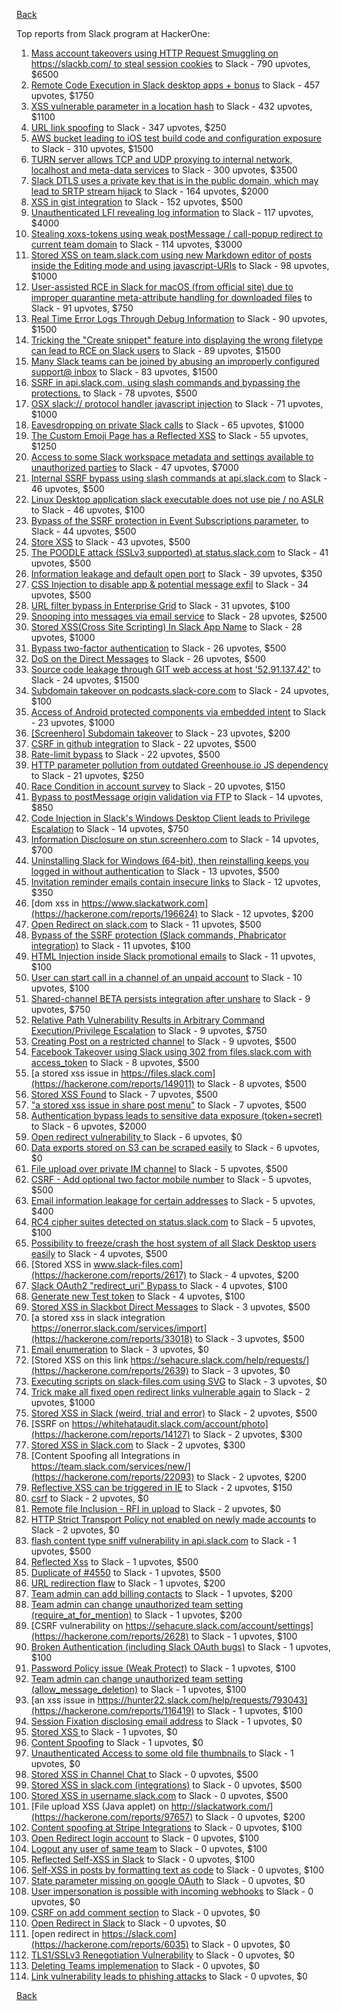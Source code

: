 [Back](../README.md)

Top reports from Slack program at HackerOne:

1. [Mass account takeovers using HTTP Request Smuggling on https://slackb.com/ to steal session cookies](https://hackerone.com/reports/737140) to Slack - 790 upvotes, $6500
2. [Remote Code Execution in Slack desktop apps + bonus](https://hackerone.com/reports/783877) to Slack - 457 upvotes, $1750
3. [XSS vulnerable parameter in a location hash](https://hackerone.com/reports/146336) to Slack - 432 upvotes, $1100
4. [URL link spoofing](https://hackerone.com/reports/481472) to Slack - 347 upvotes, $250
5. [AWS bucket leading to iOS test build code and configuration exposure](https://hackerone.com/reports/404822) to Slack - 310 upvotes, $1500
6. [TURN server allows TCP and UDP proxying to internal network, localhost and meta-data services](https://hackerone.com/reports/333419) to Slack - 300 upvotes, $3500
7. [Slack DTLS uses a private key that is in the public domain, which may lead to SRTP stream hijack](https://hackerone.com/reports/531032) to Slack - 164 upvotes, $2000
8. [XSS in gist integration](https://hackerone.com/reports/11073) to Slack - 152 upvotes, $500
9. [Unauthenticated LFI revealing log information](https://hackerone.com/reports/272578) to Slack - 117 upvotes, $4000
10. [Stealing xoxs-tokens using weak postMessage / call-popup redirect to current team domain](https://hackerone.com/reports/207170) to Slack - 114 upvotes, $3000
11. [Stored XSS on team.slack.com using new Markdown editor of posts inside the Editing mode and using javascript-URIs](https://hackerone.com/reports/132104) to Slack - 98 upvotes, $1000
12. [User-assisted RCE in Slack for macOS (from official site) due to improper quarantine meta-attribute handling for downloaded files](https://hackerone.com/reports/470637) to Slack - 91 upvotes, $750
13. [Real Time Error Logs Through Debug Information](https://hackerone.com/reports/503283) to Slack - 90 upvotes, $1500
14. [Tricking the "Create snippet" feature into displaying the wrong filetype can lead to RCE on Slack users](https://hackerone.com/reports/833080) to Slack - 89 upvotes, $1500
15. [Many Slack teams can be joined by abusing an improperly configured support@ inbox](https://hackerone.com/reports/239623) to Slack - 83 upvotes, $1500
16. [SSRF in api.slack.com, using slash commands and bypassing the protections.](https://hackerone.com/reports/381129) to Slack - 78 upvotes, $500
17. [OSX slack:// protocol handler javascript injection](https://hackerone.com/reports/79348) to Slack - 71 upvotes, $1000
18. [Eavesdropping on private Slack calls](https://hackerone.com/reports/184698) to Slack - 65 upvotes, $1000
19. [The Custom Emoji Page has a Reflected XSS](https://hackerone.com/reports/258198) to Slack - 55 upvotes, $1250
20. [Access to some Slack workspace metadata and settings available to unauthorized parties](https://hackerone.com/reports/130133) to Slack - 47 upvotes, $7000
21. [Internal SSRF bypass using slash commands at api.slack.com](https://hackerone.com/reports/356765) to Slack - 46 upvotes, $500
22. [Linux Desktop application slack executable does not use pie / no ASLR](https://hackerone.com/reports/415272) to Slack - 46 upvotes, $100
23. [Bypass of the SSRF protection in Event Subscriptions parameter.](https://hackerone.com/reports/386292) to Slack - 44 upvotes, $500
24. [Store XSS](https://hackerone.com/reports/187410) to Slack - 43 upvotes, $500
25. [The POODLE attack (SSLv3 supported) at status.slack.com](https://hackerone.com/reports/375097) to Slack - 41 upvotes, $500
26. [Information leakage and default open port](https://hackerone.com/reports/305518) to Slack - 39 upvotes, $350
27. [CSS Injection to disable app & potential message exfil](https://hackerone.com/reports/679969) to Slack - 34 upvotes, $500
28. [URL filter bypass in Enterprise Grid](https://hackerone.com/reports/500348) to Slack - 31 upvotes, $100
29. [Snooping into messages via email service](https://hackerone.com/reports/163938) to Slack - 28 upvotes, $2500
30. [ Stored XSS(Cross Site Scripting) In Slack App Name](https://hackerone.com/reports/159460) to Slack - 28 upvotes, $1000
31. [Bypass  two-factor authentication](https://hackerone.com/reports/121696) to Slack - 26 upvotes, $500
32. [DoS on the Direct Messages](https://hackerone.com/reports/746003) to Slack - 26 upvotes, $500
33. [Source code leakage through GIT web access at host '52.91.137.42'](https://hackerone.com/reports/148068) to Slack - 24 upvotes, $1500
34. [Subdomain takeover on podcasts.slack-core.com](https://hackerone.com/reports/195350) to Slack - 24 upvotes, $100
35. [Access of Android protected components via embedded intent](https://hackerone.com/reports/200427) to Slack - 23 upvotes, $1000
36. [[Screenhero] Subdomain takeover](https://hackerone.com/reports/142096) to Slack - 23 upvotes, $200
37. [CSRF in github integration](https://hackerone.com/reports/174328) to Slack - 22 upvotes, $500
38. [Rate-limit bypass](https://hackerone.com/reports/165727) to Slack - 22 upvotes, $500
39. [HTTP parameter pollution from outdated Greenhouse.io JS dependency](https://hackerone.com/reports/335339) to Slack - 21 upvotes, $250
40. [Race Condition in account survey](https://hackerone.com/reports/165570) to Slack - 20 upvotes, $150
41. [Bypass to postMessage origin validation via FTP](https://hackerone.com/reports/210654) to Slack - 14 upvotes, $850
42. [Code Injection in Slack's Windows Desktop Client leads to Privilege Escalation](https://hackerone.com/reports/162955) to Slack - 14 upvotes, $750
43. [Information Disclosure on stun.screenhero.com](https://hackerone.com/reports/175061) to Slack - 14 upvotes, $700
44. [Uninstalling Slack for Windows (64-bit), then reinstalling keeps you logged in without authentication](https://hackerone.com/reports/238260) to Slack - 13 upvotes, $500
45. [Invitation reminder emails contain insecure links](https://hackerone.com/reports/327674) to Slack - 12 upvotes, $350
46. [dom xss in https://www.slackatwork.com](https://hackerone.com/reports/196624) to Slack - 12 upvotes, $200
47. [Open Redirect on slack.com](https://hackerone.com/reports/140447) to Slack - 11 upvotes, $500
48. [Bypass of the SSRF protection (Slack commands, Phabricator integration)](https://hackerone.com/reports/61312) to Slack - 11 upvotes, $100
49. [HTML Injection inside Slack promotional emails](https://hackerone.com/reports/321029) to Slack - 11 upvotes, $100
50. [User can start call in a channel of an unpaid account](https://hackerone.com/reports/147369) to Slack - 10 upvotes, $100
51. [Shared-channel BETA persists integration after unshare](https://hackerone.com/reports/291822) to Slack - 9 upvotes, $750
52. [Relative Path Vulnerability Results in Arbitrary Command Execution/Privilege Escalation](https://hackerone.com/reports/784714) to Slack - 9 upvotes, $750
53. [Creating Post on a restricted channel](https://hackerone.com/reports/151459) to Slack - 9 upvotes, $500
54. [Facebook Takeover using Slack using 302 from files.slack.com with access_token](https://hackerone.com/reports/6017) to Slack - 8 upvotes, $500
55. [a stored xss issue in https://files.slack.com](https://hackerone.com/reports/149011) to Slack - 8 upvotes, $500
56. [Stored XSS Found](https://hackerone.com/reports/9774) to Slack - 7 upvotes, $500
57. ["a stored xss issue in share post menu"](https://hackerone.com/reports/148848) to Slack - 7 upvotes, $500
58. [Authentication bypass leads to sensitive data exposure (token+secret)](https://hackerone.com/reports/129918) to Slack - 6 upvotes, $2000
59. [Open redirect vulnerability ](https://hackerone.com/reports/2731) to Slack - 6 upvotes, $0
60. [Data exports stored on S3 can be scraped easily](https://hackerone.com/reports/2746) to Slack - 6 upvotes, $0
61. [File upload over private IM channel](https://hackerone.com/reports/143903) to Slack - 5 upvotes, $500
62. [CSRF - Add optional two factor mobile number](https://hackerone.com/reports/155774) to Slack - 5 upvotes, $500
63. [Email information leakage for certain addresses](https://hackerone.com/reports/169992) to Slack - 5 upvotes, $400
64. [RC4 cipher suites detected on status.slack.com](https://hackerone.com/reports/99157) to Slack - 5 upvotes, $100
65. [Possibility to freeze/crash the host system of all Slack Desktop users easily](https://hackerone.com/reports/392728) to Slack - 4 upvotes, $500
66. [Stored XSS in www.slack-files.com](https://hackerone.com/reports/2617) to Slack - 4 upvotes, $200
67. [Slack OAuth2 "redirect_uri" Bypass ](https://hackerone.com/reports/2575) to Slack - 4 upvotes, $100
68. [Generate new Test token](https://hackerone.com/reports/147544) to Slack - 4 upvotes, $100
69. [Stored XSS in Slackbot Direct Messages](https://hackerone.com/reports/4561) to Slack - 3 upvotes, $500
70. [a stored xss in  slack integration  https://onerror.slack.com/services/import](https://hackerone.com/reports/33018) to Slack - 3 upvotes, $500
71. [Email enumeration](https://hackerone.com/reports/2766) to Slack - 3 upvotes, $0
72. [Stored XSS on this link https://sehacure.slack.com/help/requests/](https://hackerone.com/reports/2639) to Slack - 3 upvotes, $0
73. [Executing scripts on slack-files.com using SVG](https://hackerone.com/reports/100565) to Slack - 3 upvotes, $0
74. [Trick make all fixed open redirect links vulnerable again](https://hackerone.com/reports/104087) to Slack - 2 upvotes, $1000
75. [Stored XSS in Slack (weird, trial and error)](https://hackerone.com/reports/96337) to Slack - 2 upvotes, $500
76. [SSRF on https://whitehataudit.slack.com/account/photo](https://hackerone.com/reports/14127) to Slack - 2 upvotes, $300
77. [Stored XSS in Slack.com](https://hackerone.com/reports/6002) to Slack - 2 upvotes, $300
78. [Content Spoofing all Integrations in https://team.slack.com/services/new/](https://hackerone.com/reports/22093) to Slack - 2 upvotes, $200
79. [Reflective XSS can be triggered in IE](https://hackerone.com/reports/2497) to Slack - 2 upvotes, $150
80. [csrf](https://hackerone.com/reports/2635) to Slack - 2 upvotes, $0
81. [Remote file Inclusion - RFI in upload](https://hackerone.com/reports/14092) to Slack - 2 upvotes, $0
82. [HTTP Strict Transport Policy not enabled on newly made accounts](https://hackerone.com/reports/26763) to Slack - 2 upvotes, $0
83. [flash content type sniff vulnerability in api.slack.com](https://hackerone.com/reports/3455) to Slack - 1 upvotes, $500
84. [Reflected Xss](https://hackerone.com/reports/2777) to Slack - 1 upvotes, $500
85. [Duplicate of #4550](https://hackerone.com/reports/4638) to Slack - 1 upvotes, $500
86. [URL redirection flaw](https://hackerone.com/reports/2622) to Slack - 1 upvotes, $200
87. [Team admin can add billing contacts](https://hackerone.com/reports/47940) to Slack - 1 upvotes, $200
88. [Team admin can change unauthorized team setting (require_at_for_mention)](https://hackerone.com/reports/46747) to Slack - 1 upvotes, $200
89. [CSRF vulnerability on https://sehacure.slack.com/account/settings](https://hackerone.com/reports/2628) to Slack - 1 upvotes, $100
90. [Broken Authentication (including Slack OAuth bugs)](https://hackerone.com/reports/2559) to Slack - 1 upvotes, $100
91. [Password Policy issue (Weak Protect)](https://hackerone.com/reports/17160) to Slack - 1 upvotes, $100
92. [Team admin can change unauthorized team setting (allow_message_deletion)](https://hackerone.com/reports/46750) to Slack - 1 upvotes, $100
93. [an xss issue in https://hunter22.slack.com/help/requests/793043](https://hackerone.com/reports/116419) to Slack - 1 upvotes, $100
94. [Session Fixation disclosing email address](https://hackerone.com/reports/2582) to Slack - 1 upvotes, $0
95. [Stored XSS ](https://hackerone.com/reports/2926) to Slack - 1 upvotes, $0
96. [Content Spoofing](https://hackerone.com/reports/2979) to Slack - 1 upvotes, $0
97. [Unauthenticated Access to some old file thumbnails ](https://hackerone.com/reports/145621) to Slack - 1 upvotes, $0
98. [Stored XSS in Channel Chat ](https://hackerone.com/reports/2652) to Slack - 0 upvotes, $500
99. [Stored XSS in slack.com (integrations)](https://hackerone.com/reports/10297) to Slack - 0 upvotes, $500
100. [Stored XSS in username.slack.com](https://hackerone.com/reports/2625) to Slack - 0 upvotes, $500
101. [File upload XSS (Java applet) on http://slackatwork.com/](https://hackerone.com/reports/97657) to Slack - 0 upvotes, $200
102. [Content spoofing at Stripe Integrations](https://hackerone.com/reports/21248) to Slack - 0 upvotes, $100
103. [Open Redirect login account](https://hackerone.com/reports/16718) to Slack - 0 upvotes, $100
104. [Logout any user of same team](https://hackerone.com/reports/54610) to Slack - 0 upvotes, $100
105. [Reflected Self-XSS in Slack](https://hackerone.com/reports/97683) to Slack - 0 upvotes, $100
106. [Self-XSS in posts by formatting text as code](https://hackerone.com/reports/89505) to Slack - 0 upvotes, $100
107. [State parameter missing on google OAuth](https://hackerone.com/reports/2688) to Slack - 0 upvotes, $0
108. [User impersonation is possible with incoming webhooks](https://hackerone.com/reports/3722) to Slack - 0 upvotes, $0
109. [CSRF on add comment section](https://hackerone.com/reports/2638) to Slack - 0 upvotes, $0
110. [Open Redirect in Slack](https://hackerone.com/reports/4549) to Slack - 0 upvotes, $0
111. [open redirect in https://slack.com](https://hackerone.com/reports/6035) to Slack - 0 upvotes, $0
112. [TLS1/SSLv3 Renegotiation Vulnerability](https://hackerone.com/reports/5617) to Slack - 0 upvotes, $0
113. [Deleting Teams implemenation](https://hackerone.com/reports/2975) to Slack - 0 upvotes, $0
114. [Link vulnerability leads to phishing attacks](https://hackerone.com/reports/66994) to Slack - 0 upvotes, $0


[Back](../README.md)